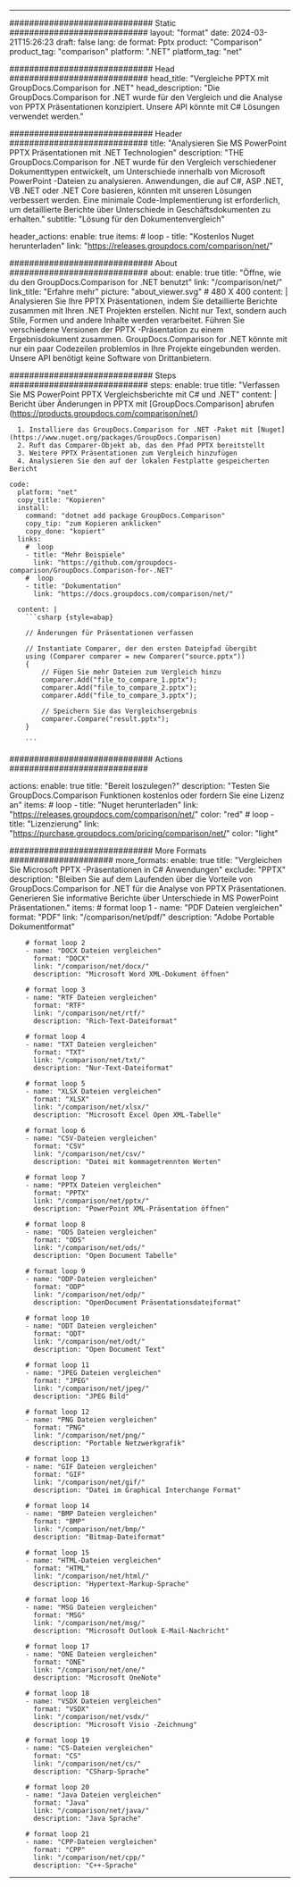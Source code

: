 
---
############################# Static ############################
layout: "format"
date:  2024-03-21T15:26:23
draft: false
lang: de
format: Pptx
product: "Comparison"
product_tag: "comparison"
platform: ".NET"
platform_tag: "net"

############################# Head ############################
head_title: "Vergleiche PPTX mit GroupDocs.Comparison for .NET"
head_description: "Die GroupDocs.Comparison for .NET wurde für den Vergleich und die Analyse von PPTX Präsentationen konzipiert. Unsere API könnte mit C# Lösungen verwendet werden."

############################# Header ############################
title: "Analysieren Sie MS PowerPoint PPTX Präsentationen mit .NET Technologien" 
description: "THE GroupDocs.Comparison for .NET wurde für den Vergleich verschiedener Dokumenttypen entwickelt, um Unterschiede innerhalb von Microsoft PowerPoint -Dateien zu analysieren. Anwendungen, die auf C#, ASP .NET, VB .NET oder .NET Core basieren, könnten mit unseren Lösungen verbessert werden. Eine minimale Code-Implementierung ist erforderlich, um detaillierte Berichte über Unterschiede in Geschäftsdokumenten zu erhalten."
subtitle: "Lösung für den Dokumentenvergleich" 

header_actions:
  enable: true
  items:
    #  loop
    - title: "Kostenlos Nuget herunterladen"
      link: "https://releases.groupdocs.com/comparison/net/"
      
############################# About ############################
about:
    enable: true
    title: "Öffne, wie du den GroupDocs.Comparison for .NET benutzt"
    link: "/comparison/net/"
    link_title: "Erfahre mehr"
    picture: "about_viewer.svg" # 480 X 400
    content: |
       Analysieren Sie Ihre PPTX Präsentationen, indem Sie detaillierte Berichte zusammen mit Ihren .NET Projekten erstellen. Nicht nur Text, sondern auch Stile, Formen und andere Inhalte werden verarbeitet. Führen Sie verschiedene Versionen der PPTX -Präsentation zu einem Ergebnisdokument zusammen. GroupDocs.Comparison for .NET könnte mit nur ein paar Codezeilen problemlos in Ihre Projekte eingebunden werden. Unsere API benötigt keine Software von Drittanbietern.

############################# Steps ############################
steps:
    enable: true
    title: "Verfassen Sie MS PowerPoint PPTX Vergleichsberichte mit C# und .NET"
    content: |
      Bericht über Änderungen in PPTX mit [GroupDocs.Comparison] abrufen (https://products.groupdocs.com/comparison/net/)
      
      1. Installiere das GroupDocs.Comparison for .NET -Paket mit [Nuget](https://www.nuget.org/packages/GroupDocs.Comparison)
      2. Ruft das Comparer-Objekt ab, das den Pfad PPTX bereitstellt
      3. Weitere PPTX Präsentationen zum Vergleich hinzufügen
      4. Analysieren Sie den auf der lokalen Festplatte gespeicherten Bericht
   
    code:
      platform: "net"
      copy_title: "Kopieren"
      install:
        command: "dotnet add package GroupDocs.Comparison"
        copy_tip: "zum Kopieren anklicken"
        copy_done: "kopiert"
      links:
        #  loop
        - title: "Mehr Beispiele"
          link: "https://github.com/groupdocs-comparison/GroupDocs.Comparison-for-.NET"
        #  loop
        - title: "Dokumentation"
          link: "https://docs.groupdocs.com/comparison/net/"
          
      content: |
        ```csharp {style=abap}

        // Änderungen für Präsentationen verfassen

        // Instantiate Comparer, der den ersten Dateipfad übergibt
        using (Comparer comparer = new Comparer("source.pptx"))
        {
            // Fügen Sie mehr Dateien zum Vergleich hinzu
        	comparer.Add("file_to_compare_1.pptx");
            comparer.Add("file_to_compare_2.pptx");
            comparer.Add("file_to_compare_3.pptx");

            // Speichern Sie das Vergleichsergebnis
            comparer.Compare("result.pptx"); 
        }
        
        ```            

############################# Actions ############################

actions:
  enable: true
  title: "Bereit loszulegen?"
  description: "Testen Sie GroupDocs.Comparison Funktionen kostenlos oder fordern Sie eine Lizenz an"
  items:
    #  loop
    - title: "Nuget herunterladen"
      link: "https://releases.groupdocs.com/comparison/net/"
      color: "red"
        #  loop
    - title: "Lizenzierung"
      link: "https://purchase.groupdocs.com/pricing/comparison/net/"
      color: "light"


############################# More Formats #####################
more_formats:
    enable: true
    title: "Vergleichen Sie Microsoft PPTX -Präsentationen in C# Anwendungen"
    exclude: "PPTX"
    description: "Bleiben Sie auf dem Laufenden über die Vorteile von GroupDocs.Comparison for .NET für die Analyse von PPTX Präsentationen. Generieren Sie informative Berichte über Unterschiede in MS PowerPoint Präsentationen."
    items: 
        # format loop 1
        - name: "PDF Dateien vergleichen"
          format: "PDF"
          link: "/comparison/net/pdf/"
          description: "Adobe Portable Dokumentformat"

        # format loop 2
        - name: "DOCX Dateien vergleichen"
          format: "DOCX"
          link: "/comparison/net/docx/"
          description: "Microsoft Word XML-Dokument öffnen"

        # format loop 3
        - name: "RTF Dateien vergleichen"
          format: "RTF"
          link: "/comparison/net/rtf/"
          description: "Rich-Text-Dateiformat"

        # format loop 4
        - name: "TXT Dateien vergleichen"
          format: "TXT"
          link: "/comparison/net/txt/"
          description: "Nur-Text-Dateiformat"

        # format loop 5
        - name: "XLSX Dateien vergleichen"
          format: "XLSX"
          link: "/comparison/net/xlsx/"
          description: "Microsoft Excel Open XML-Tabelle"

        # format loop 6
        - name: "CSV-Dateien vergleichen"
          format: "CSV"
          link: "/comparison/net/csv/"
          description: "Datei mit kommagetrennten Werten"

        # format loop 7
        - name: "PPTX Dateien vergleichen"
          format: "PPTX"
          link: "/comparison/net/pptx/"
          description: "PowerPoint XML-Präsentation öffnen"

        # format loop 8
        - name: "ODS Dateien vergleichen"
          format: "ODS"
          link: "/comparison/net/ods/"
          description: "Open Document Tabelle"

        # format loop 9
        - name: "ODP-Dateien vergleichen"
          format: "ODP"
          link: "/comparison/net/odp/"
          description: "OpenDocument Präsentationsdateiformat"

        # format loop 10
        - name: "ODT Dateien vergleichen"
          format: "ODT"
          link: "/comparison/net/odt/"
          description: "Open Document Text"

        # format loop 11
        - name: "JPEG Dateien vergleichen"
          format: "JPEG"
          link: "/comparison/net/jpeg/"
          description: "JPEG Bild"

        # format loop 12
        - name: "PNG Dateien vergleichen"
          format: "PNG"
          link: "/comparison/net/png/"
          description: "Portable Netzwerkgrafik"

        # format loop 13
        - name: "GIF Dateien vergleichen"
          format: "GIF"
          link: "/comparison/net/gif/"
          description: "Datei im Graphical Interchange Format"

        # format loop 14
        - name: "BMP Dateien vergleichen"
          format: "BMP"
          link: "/comparison/net/bmp/"
          description: "Bitmap-Dateiformat"

        # format loop 15
        - name: "HTML-Dateien vergleichen"
          format: "HTML"
          link: "/comparison/net/html/"
          description: "Hypertext-Markup-Sprache"

        # format loop 16
        - name: "MSG Dateien vergleichen"
          format: "MSG"
          link: "/comparison/net/msg/"
          description: "Microsoft Outlook E-Mail-Nachricht"

        # format loop 17
        - name: "ONE Dateien vergleichen"
          format: "ONE"
          link: "/comparison/net/one/"
          description: "Microsoft OneNote"

        # format loop 18
        - name: "VSDX Dateien vergleichen"
          format: "VSDX"
          link: "/comparison/net/vsdx/"
          description: "Microsoft Visio -Zeichnung"

        # format loop 19
        - name: "CS-Dateien vergleichen"
          format: "CS"
          link: "/comparison/net/cs/"
          description: "CSharp-Sprache"

        # format loop 20
        - name: "Java Dateien vergleichen"
          format: "Java"
          link: "/comparison/net/java/"
          description: "Java Sprache"
          
        # format loop 21
        - name: "CPP-Dateien vergleichen"
          format: "CPP"
          link: "/comparison/net/cpp/"
          description: "C++-Sprache"
---